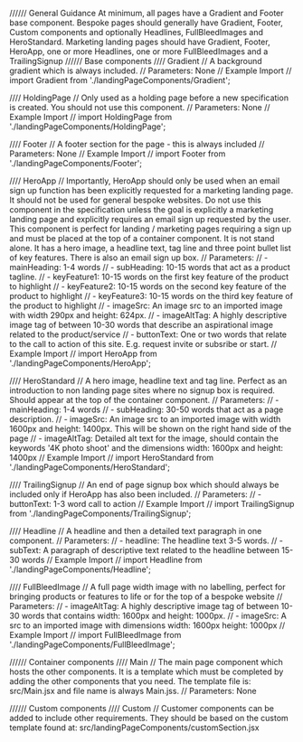 ////// General Guidance
At minimum, all pages have a Gradient and Footer base component.
Bespoke pages should generally have Gradient, Footer, Custom components and optionally Headlines, FullBleedImages and HeroStandard.
Marketing landing pages should have Gradient, Footer, HeroApp, one or more Headlines, one or more FullBleedImages and a TrailingSignup
////// Base components
//// Gradient
// A background gradient which is always included.
// Parameters: None
// Example Import
// import Gradient from './landingPageComponents/Gradient';

//// HoldingPage
// Only used as a holding page before a new specification is created. You should not use this component.
// Parameters: None
// Example Import
// import HoldingPage from './landingPageComponents/HoldingPage';

//// Footer
// A footer section for the page - this is always included
// Parameters: None
// Example Import
// import Footer from './landingPageComponents/Footer';

//// HeroApp
// Importantly, HeroApp should only be used when an email sign up function has been explicitly requested for a marketing landing page. It should not be used for general bespoke websites. Do not use this component in the specification unless the goal is explicitly a marketing landing page and explicitly requires an email sign up requested by the user. This component is perfect for landing / marketing pages requiring a sign up and must be placed at the top of a container component. It is not stand alone. It has a hero image, a headline text, tag line and three point bullet list of key features. There is also an email sign up box.
// Parameters:
// - mainHeading: 1-4 words
// - subHeading: 10-15 words that act as a product tagline.
// - keyFeature1: 10-15 words on the first key feature of the product to highlight
// - keyFeature2: 10-15 words on the second key feature of the product to highlight
// - keyFeature3: 10-15 words on the third key feature of the product to highlight
// - imageSrc: An image src to an imported image with width 290px and height: 624px.
// - imageAltTag: A highly descriptive image tag of between 10-30 words that describe an aspirational image related to the product/service
// - buttonText: One or two words that relate to the call to action of this site. E.g. request invite or subsribe or start.
// Example Import
// import HeroApp from './landingPageComponents/HeroApp';

//// HeroStandard
// A hero image, headline text and tag line. Perfect as an introduction to non landing page sites where no signup box is required. Should appear at the top of the container component.
// Parameters:
// - mainHeading: 1-4 words
// - subHeading: 30-50 words that act as a page description.
// - imageSrc: An image src to an imported image with width 1600px and height: 1400px. This will be shown on the right hand side of the page
// - imageAltTag: Detailed alt text for the image, should contain the keywords '4K photo shoot' and the dimensions width: 1600px and height: 1400px
// Example Import
// import HeroStandard from './landingPageComponents/HeroStandard';

//// TrailingSignup
// An end of page signup box which should always be included only if HeroApp has also been included.
// Parameters:
// - buttonText: 1-3 word call to action
// Example Import
// import TrailingSignup from './landingPageComponents/TrailingSignup';

//// Headline
// A headline and then a detailed text paragraph in one component.
// Parameters:
// - headline: The headline text 3-5 words.
// - subText: A paragraph of descriptive text related to the headline between 15-30 words
// Example Import
// import Headline from './landingPageComponents/Headline';

//// FullBleedImage
// A full page width image with no labelling, perfect for bringing products or features to life or for the top of a bespoke website
// Parameters:
// - imageAltTag: A highly descriptive image tag of between 10-30 words that contains width: 1600px and height: 1000px.
// - imageSrc: A src to an imported image with dimensions width: 1600px height: 1000px
// Example Import
// import FullBleedImage from './landingPageComponents/FullBleedImage';

////// Container components
//// Main
// The main page component which hosts the other components. It is a template which must be completed by adding the other components that you need. The template file is: src/Main.jsx and file name is always Main.jss.
// Parameters: None

////// Custom components
//// Custom
// Customer components can be added to include other requirements. They should be based on the custom template found at: src/landingPageComponents/customSection.jsx
